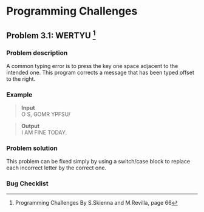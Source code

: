 # Programming Challenges
## Problem 3.1: WERTYU [^1]
### Problem description
A common typing error is to press the key one space adjacent to the intended one. This program corrects a message that has been typed offset to the right. 

### Example 
>**Input**                      
>O S, GOMR YPFSU/                                                                                                                                                              

>**Output**                             
>I AM FINE TODAY.                                                                                                                                 

### Problem solution
This problem can be fixed simply by using a switch/case block to replace each incorrect letter by the correct one.

### Bug Checklist

[^1]: Programming Challenges By S.Skienna and M.Revilla, page 66
